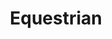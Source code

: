 ---
title: Equestrian
seo:
  page_title: Equestrian Construction Projects
  meta_description: See our Successful Equestrian Projects for Yourself.
  featured_image: /dean-horse-arena-1_swrf5y.jpg
hero:
  enabled: true
  heading: See our Successful Equestrian Projects for Yourself.
  body: >-
    
  image:
    image_url: /dean-horse-arena-1_swrf5y.jpg
  button:
    enabled: false
    button_url: /portfolio/
    button_text: See Our Work
    open_in_new_tab: false
  button_2:
    enabled: false
    button_url: /careers/
    button_text: Join Our Team
    open_in_new_tab: false
---
